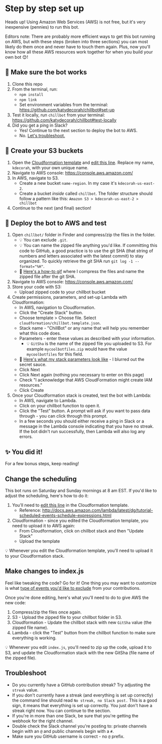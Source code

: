 # Step by step set up

Heads up! Using Amazon Web Services (AWS) is not free, but it's very inexpensive (pennies) to run this bot.

Editors note: There are probably more efficient ways to get this bot running on AWS, but with these steps (broken into three sections) you can most likely do them once and never have to touch them again. Plus, now you'll know how all these AWS resources work together for when you build your own bot :blush:!

## 🤖 Make sure the bot works

1. Clone this repo
2. From the terminal, run:
    + `npm install`
    + `npm link`
    + Set environment variables from the terminal: https://github.com/katydecorah/chillbot#set-up
3. Test it locally, run `chillbot` from your terminal: https://github.com/katydecorah/chillbot#test-locally
4. Did you get a ping in Slack?
    + Yes! Continue to the next section to deploy the bot to AWS.
    + No. [Let's troubleshoot.](#troubleshoot)

## 🔧 Create your S3 buckets

1. Open the [Cloudformation template](https://github.com/katydecorah/chillbot/blob/master/cloudformation/chillbot.template.json) and [edit this line](https://github.com/katydecorah/chillbot/blob/master/cloudformation/chillbot.template.json#L76). Replace my name, `kdecorah`, with your own unique name.
2. Navigate to AWS console: https://console.aws.amazon.com/
3. In AWS, navigate to S3.
    + Create a new bucket `name-region`. In my case it's `kdecorah-us-east-2`.
    + Create a bucket *inside* called `chillbot`. The folder structure should follow a pattern like this: `Amazon S3 > kdecorah-us-east-2 > chillbot`
4. Continue to the next (and final) section!

## 🚀 Deploy the bot to AWS and test

1. Open `chillbot/` folder in Finder and compress/zip the files in the folder.
    + 💡 You can exclude `.git`.
    + 💡 You can name the zipped file anything you'd like. If committing this code to GitHub, a good practice is to use the git SHA (that string of numbers and letters associated with the latest commit) to stay organized. To quickly retrieve the git SHA run `git log -1 --format="%H"`.
    + 👀 [Here's a how-to gif](http://i.imgur.com/zn2fxPa.gif) where I compress the files and name the zipped file after the git SHA.
2. Navigate to AWS console: https://console.aws.amazon.com/
3. Store your code with S3:
    + Upload zipped code to your chillbot bucket
4. Create permissions, parameters, and set-up Lambda with Cloudformation:
    + In AWS, navigation to Cloudformation.
    + Click the "Create Stack" button.
    + Choose template > Choose file. Select `cloudformation/chillbot.template.json`.
    + Stack name - "ChillBot" or any name that will help you remember what this code does.
    + Parameters - enter these values as described with your information.
        + 💡 `GitSha` is the name of the zipped file you uploaded to S3. For example `mycoolbotfiles.zip` would have the value `mycoolbotfiles` for this field.
    + 👀 [Here's what my stack parameters look like](http://i.imgur.com/WoPuoMD.png) - I blurred out the secret sauce.
    + Click Next
    + Click Next again (nothing you necessary to enter on this page)
    + Check "I acknowledge that AWS CloudFormation might create IAM resources."
    + Click Create
5. Once your Cloudformation stack is created, test the bot with Lambda:
    + In AWS, navigate to Lambda.
    + Click on your chillbot function to open it.
    + Click the "Test" button. A prompt will ask if you want to pass data through - you can click through this prompt.
    + In a few seconds you should either receive a ping in Slack or a message in the Lambda console indicating that you have no streak. If the bot didn't run successfully, then Lambda will also log any errors.

## ✨ You did it!

For a few bonus steps, keep reading!

## Change the scheduling

This bot runs on Saturday and Sunday mornings at 8 am EST. If you'd like to adjust the scheduling, here's how to do it:

1. You'll need to [edit this line](https://github.com/katydecorah/chillbot/blob/master/cloudformation/chillbot.template.json#L132) in the Cloudformation template.
    + Reference: http://docs.aws.amazon.com/lambda/latest/dg/tutorial-scheduled-events-schedule-expressions.html
2. Cloudformation - since you edited the Cloudformation template, you need to upload it to AWS again:
    + From Cloudformation, click on chillbot stack and then "Update Stack"
    + Upload the template

💡 Whenever you edit the Cloudformation template, you'll need to upload it to your Cloudformation stack.

## Make changes to index.js

Feel like tweaking the code? Go for it! One thing you may want to customize is what [type of events you'd like to exclude](https://github.com/katydecorah/chillbot/blob/master/index.js#L18-L20) from your contributions.

Once you're done editing, here's what you'll need to do to give AWS the new code:

1. Compress/zip the files once again.
2. S3 - Upload the zipped file to your chillbot folder in S3.
3. Cloudformation - Update the chillbot stack with new `GitSha` value (the zipped file name).
4. Lambda - click the "Test" button from the chillbot function to make sure everything is working.

💡 Whenever you edit `index.js`, you'll need to zip up the code, upload it to S3, and update the Cloudformation stack with the new GitSha (file name of the zipped file).

## Troubleshoot

* Do you currently have a GitHub contribution streak? Try adjusting the `streak` value.
* If you don't currently have a streak (and everything is set up correctly) the command line should read `No streak, no Slack post.` This is a good sign, it means that everything is set up correctly. You just don't have a streak right now. You can continue to the section.
* If you're in more than one Slack, be sure that you're getting the webhook for the right channel.
* Double check the Slack channel you're posting to: private channels begin with an `@` and public channels begin with a `#`.
* Make sure you GitHub username is correct - no `@` prefix.
